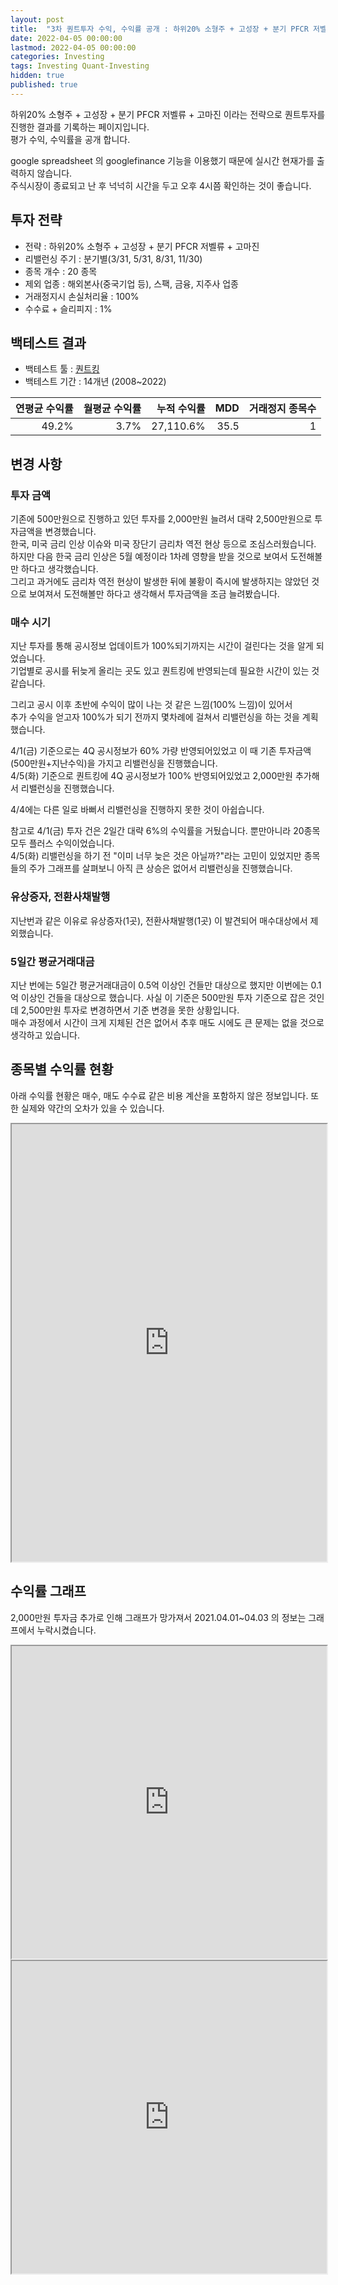 ```yaml
---
layout: post
title:  "3차 퀀트투자 수익, 수익률 공개 : 하위20% 소형주 + 고성장 + 분기 PFCR 저벨류 + 고마진"
date: 2022-04-05 00:00:00
lastmod: 2022-04-05 00:00:00
categories: Investing
tags: Investing Quant-Investing
hidden: true
published: true
---
```


하위20% 소형주 + 고성장 + 분기 PFCR 저벨류 + 고마진 이라는 전략으로 퀀트투자를 진행한 결과를 기록하는 페이지입니다.  
평가 수익, 수익률을 공개 합니다.  

<!--more-->  

google spreadsheet 의 googlefinance 기능을 이용했기 때문에 실시간 현재가를 출력하지 않습니다.  
주식시장이 종료되고 난 후 넉넉히 시간을 두고 오후 4시쯤 확인하는 것이 좋습니다.  

## 투자 전략

  * 전략 : 하위20% 소형주 + 고성장 + 분기 PFCR 저벨류 + 고마진
  * 리밸런싱 주기 : 분기별(3/31, 5/31, 8/31, 11/30)
  * 종목 개수 : 20 종목
  * 제외 업종 : 해외본사(중국기업 등), 스팩, 금융, 지주사 업종
  * 거래정지시 손실처리율 : 100%
  * 수수료 + 슬리피지 : 1%

## 백테스트 결과 

  * 백테스트 툴 : [퀀트킹](http://www.quantking.co.kr)
  * 백테스트 기간 : 14개년 (2008~2022)

|연평균 수익률|월평균 수익률|누적 수익률|MDD|거래정지 종목수|
|---:|---:|---:|---:|---:|
|49.2%|3.7%|27,110.6%|35.5|1|


## 변경 사항 

### 투자 금액

기존에 500만원으로 진행하고 있던 투자를 2,000만원 늘려서 대략 2,500만원으로 투자금액을 변경했습니다.  
한국, 미국 금리 인상 이슈와 미국 장단기 금리차 역전 현상 등으로 조심스러웠습니다.  
하지만 다음 한국 금리 인상은 5월 예정이라 1차례 영향을 받을 것으로 보여서 도전해볼만 하다고 생각했습니다.  
그리고 과거에도 금리차 역전 현상이 발생한 뒤에 불황이 즉시에 발생하지는 않았던 것으로 보여져서 도전해볼만 하다고 생각해서 투자금액을 조금 늘려봤습니다.  

### 매수 시기

지난 투자를 통해 공시정보 업데이트가 100%되기까지는 시간이 걸린다는 것을 알게 되었습니다.  
기업별로 공시를 뒤늦게 올리는 곳도 있고 퀀트킹에 반영되는데 필요한 시간이 있는 것 같습니다.  

그리고 공시 이후 초반에 수익이 많이 나는 것 같은 느낌(100% 느낌)이 있어서  
추가 수익을 얻고자 100%가 되기 전까지 몇차례에 걸쳐서 리밸런싱을 하는 것을 계획했습니다.  

4/1(금) 기준으로는 4Q 공시정보가 60% 가량 반영되어있었고 이 때 기존 투자금액(500만원+지난수익)을 가지고 리밸런싱을 진행했습니다.  
4/5(화) 기준으로 퀀트킹에 4Q 공시정보가 100% 반영되어있었고 2,000만원 추가해서 리밸런싱을 진행했습니다.  

4/4에는 다른 일로 바뻐서 리밸런싱을 진행하지 못한 것이 아쉽습니다.  

참고로 4/1(금) 투자 건은 2일간 대략 6%의 수익률을 거뒀습니다. 뿐만아니라 20종목 모두 플러스 수익이었습니다.  
4/5(화) 리밸런싱을 하기 전 "이미 너무 늦은 것은 아닐까?"라는 고민이 있었지만 종목들의 주가 그래프를 살펴보니 아직 큰 상승은 없어서 리밸런싱을 진행했습니다.  

### 유상증자, 전환사채발행

지난번과 같은 이유로 유상증자(1곳), 전환사채발행(1곳) 이 발견되어 매수대상에서 제외했습니다.  


### 5일간 평균거래대금

지난 번에는 5일간 평균거래대금이 0.5억 이상인 건들만 대상으로 했지만 
이번에는 0.1억 이상인 건들을 대상으로 했습니다. 사실 이 기준은 500만원 투자 기준으로 잡은 것인데 2,500만원 투자로 변경하면서 기준 변경을 못한 상황입니다.  
매수 과정에서 시간이 크게 지체된 건은 없어서 추후 매도 시에도 큰 문제는 없을 것으로 생각하고 있습니다.  

## 종목별 수익률 현황

아래 수익률 현황은 매수, 매도 수수료 같은 비용 계산을 포함하지 않은 정보입니다. 또한 실제와 약간의 오차가 있을 수 있습니다.  


<iframe src="https://docs.google.com/spreadsheets/d/e/2PACX-1vRHclJcL_QjTWm0g7gGzg-zn501Naf9ooeW5baGNkW86TSpbHulGFBWhZr77I9qk_HN7apM5oJSyUOg/pubhtml?gid=1446013921&single=true" style="width:100%;min-height:700px;max-height:2200px;"></iframe>
<!--ads-->  

## 수익률 그래프 

2,000만원 투자금 추가로 인해 그래프가 망가져서 2021.04.01~04.03 의 정보는 그래프에서 누락시켰습니다.  

<iframe src="https://docs.google.com/spreadsheets/d/e/2PACX-1vRHclJcL_QjTWm0g7gGzg-zn501Naf9ooeW5baGNkW86TSpbHulGFBWhZr77I9qk_HN7apM5oJSyUOg/pubhtml?gid=1631942239&single=true" style="width:100%;min-height:500px;max-height:2200px;"></iframe>  


<iframe src="https://docs.google.com/spreadsheets/d/e/2PACX-1vRHclJcL_QjTWm0g7gGzg-zn501Naf9ooeW5baGNkW86TSpbHulGFBWhZr77I9qk_HN7apM5oJSyUOg/pubhtml?gid=1057887183&single=true" style="width:100%;min-height:500px;max-height:5000px;"></iframe>  



